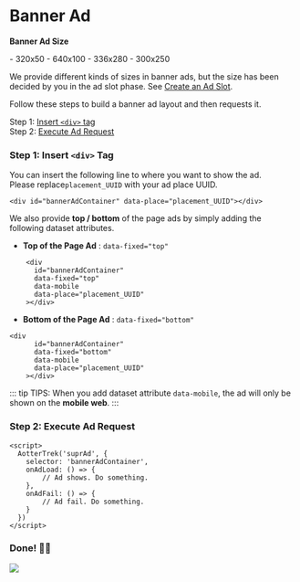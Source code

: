 # Banner Ad

**Banner Ad Size**

\- 320x50    - 640x100    - 336x280    - 300x250

We provide different kinds of sizes in banner ads, but the size has been decided by you in the ad slot phase. See [Create an Ad Slot](../web-sdk/prerequisites.md#step-3-create-an-ad-slot).

Follow these steps to build a banner ad layout and then requests it.

Step 1: [Insert `<div>` tag ](banner-ad.md#step-1-insert-less-than-div-greater-than-tag)\
Step 2: [Execute Ad Request](banner-ad.md#step-2-execute-ad-request)

### Step 1: Insert `<div>` Tag

You can insert the following line to where you want to show the ad.\
Please replace`placement_UUID` with your ad place UUID.

```markup
<div id="bannerAdContainer" data-place="placement_UUID"></div>
```

We also provide **top / bottom** of the page ads by simply adding the following dataset attributes.

* **Top of the Page Ad** : `data-fixed="top"`

```markup
    <div
      id="bannerAdContainer"
      data-fixed="top"
      data-mobile
      data-place="placement_UUID"
    ></div>
```

* **Bottom of the Page Ad** : `data-fixed="bottom"`

```markup
<div
      id="bannerAdContainer"
      data-fixed="bottom"
      data-mobile
      data-place="placement_UUID"
    ></div>
```

::: tip TIPS:
When you add dataset attribute `data-mobile`, the ad will only be shown on the **mobile web**.
:::

### Step 2: Execute Ad Request

```markup
<script>
  AotterTrek('suprAd', {
    selector: 'bannerAdContainer',
    onAdLoad: () => {
        // Ad shows. Do something.
    },
    onAdFail: () => {
        // Ad fail. Do something.
    }
  })
</script>
```

### Done! 👏🏼

![](https://previews.dropbox.com/p/thumb/ABZvYsVdON6E8Qh8egoF1tDnKnqjerq2YJWVpu_BpNLzrECNwSLWqgvXcAt3QoYVbVEtTs75IfK3NDJSFjHbXSdirP8FCXP9gu_kbezWLBntYZnL8x1Lq9xHziXs4NprHCkpPXIQnOCxlmUh6d9FctmNIMgv9DKpGdDGb_mey4kszfbGxZ8k71pzGwtlWijlwxIbeXeBeNFzZorS6eVvpg0N-gKscJ1PbXDBgYDsy_1FiX10ohTu84vclmnDPdyZJ2tpBHrsktj12m6lpfDgziTAhHw9eeLFw6eR_8pobrWjmC2Gg6Nb09YNb-o0J6jmxoJoy4q4xfJGrlvnKFtSiKwXuAs0Eg0oKFj7f_qF53w6eg/p.png)

